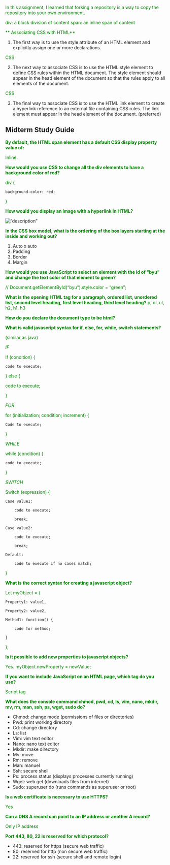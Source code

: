 In this assignment, I learned that forking a repository is a way to copy the repository into your own environment.


div: a block division of content
span: an inline span of content


** Associating CSS with HTML**
1. The first way is to use the style attribute of an HTML element and explicitly assign one or more declarations.
<p style="color:green">CSS</p>

2. The next way to associate CSS is to use the HTML style element to define CSS rules within the HTML document. The style element should appear in the head element of the document so that the rules apply to all elements of the document.
<head>
  <style>
    p {
      color: green;
    }
  </style>
</head>
<body>
  <p>CSS</p>
</body>

3. The final way to associate CSS is to use the HTML link element to create a hyperlink reference to an external file containing CSS rules. The link element must appear in the head element of the document. (preferred)
<link rel="stylesheet" href="styles.css" />


## Midterm Study Guide

**By default, the HTML span element has a default CSS display property value of:**

Inline.  

**How would you use CSS to change all the div elements to have a background color of red?** 

div { 

	background-color: red; 

} 

**How would you display an image with a hyperlink in HTML?**

<img src=”imagelink” alt=”description” /> 

**In the CSS box model, what is the ordering of the box layers starting at the inside and working out?**

1. Auto x auto
2. Padding
3. Border
4. Margin 

**How would you use JavaScript to select an element with the id of “byu” and change the text color of that element to green?**

// Document.getElementById(“byu”).style.color = “green”; 

**What is the opening HTML tag for a paragraph, ordered list, unordered list, second level heading, first level heading, third level heading?**
p, ol, ul, h2, h1, h3

**How do you declare the document type to be html?**

<!DOCTYPE html> 

**What is valid javascript syntax for if, else, for, while, switch statements?**

(similar as java) 

*IF* 

If (condition) { 

	code to execute; 

} else { 

code to execute; 

} 

 

*FOR* 

for (initialization; condition; increment) { 

	Code to execute; 

} 

 

*WHILE* 

while (condition) { 

	code to execute; 

} 

 

*SWITCH* 

Switch (expression) { 

	Case value1: 

		code to execute; 

		break; 

	Case value2: 

		code to execute; 

		break; 

	Default: 

		code to execute if no cases match; 

} 

**What is the correct syntax for creating a javascript object?**

Let myObject = { 

	Property1: value1, 

	Property2: value2, 

	Method1: function() { 

		code for method; 

	} 

}; 

**Is it possible to add new properties to javascript objects?**

Yes. myObject.newProperty = newValue; 

**If you want to include JavaScript on an HTML page, which tag do you use?**

 Script tag

**What does the console command chmod, pwd, cd, ls, vim, nano, mkdir, mv, rm, man, ssh, ps, wget, sudo do?**

- Chmod: change mode (permissions of files or directories) 
- Pwd: print working directory 
- Cd: change directory
- Ls: list 
- Vim: vim text editor 
- Nano: nano text editor 
- Mkdir: make directory 
- Mv: move 
- Rm: remove 
- Man: manuel 
- Ssh: secure shell 
- Ps: process status (displays processes currently running) 
- Wget: web get (downloads files from internet) 
- Sudo: superuser do (runs commands as superuser or root) 

**Is a web certificate is necessary to use HTTPS?**
  
Yes 

**Can a DNS A record can point to an IP address or another A record?**

Only IP address 

**Port 443, 80, 22 is reserved for which protocol?**
  
  - 443: reserved for https (secure web traffic) 
  - 80: reserved for http (non secure web traffic) 
  - 22: reserved for ssh (secure shell and remote login) 
